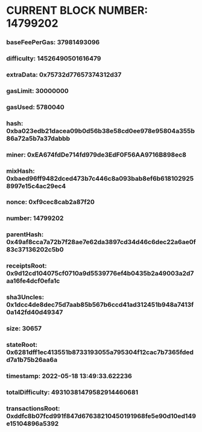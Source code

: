 # CURRENT BLOCK NUMBER: 14799202

### baseFeePerGas: 37981493096
### difficulty: 14526490501616479
### extraData: 0x75732d77657374312d37
### gasLimit: 30000000
### gasUsed: 5780040
### hash: 0xba023edb21dacea09b0d56b38e58cd0ee978e95804a355b86a72a5b7a37dabbb
### miner: 0xEA674fdDe714fd979de3EdF0F56AA9716B898ec8
### mixHash: 0xbaed96ff9482dced473b7c446c8a093bab8ef6b6181029258997e15c4ac29ec4
### nonce: 0xf9cec8cab2a87f20
### number: 14799202
### parentHash: 0x49af8cca7a72b7f28ae7e62da3897cd34d46c6dec22a6ae0f83c37136202c5b0
### receiptsRoot: 0x9d12cd104075cf0710a9d5539776ef4b0435b2a49003a2d7aa16fe4dcf0efa1c
### sha3Uncles: 0x1dcc4de8dec75d7aab85b567b6ccd41ad312451b948a7413f0a142fd40d49347
### size: 30657
### stateRoot: 0x6281dff1ec413551b8733193055a795304f12cac7b7365fdedd7a1b75b26aa6a
### timestamp: 2022-05-18 13:49:33.622236
### totalDifficulty: 49310381479582914460681
### transactionsRoot: 0xddfc8b07fcd991f847d67638210450191968fe5e90d10ed149e15104896a5392
